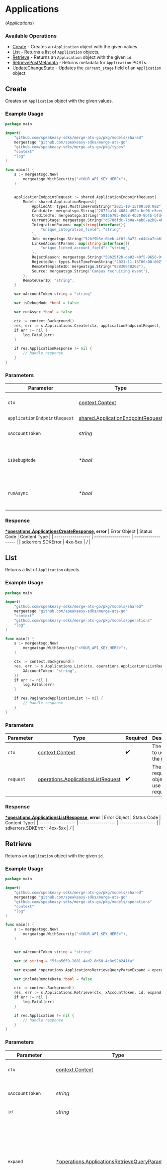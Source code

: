 # Applications
(*Applications*)

### Available Operations

* [Create](#create) - Creates an `Application` object with the given values.
* [List](#list) - Returns a list of `Application` objects.
* [Retrieve](#retrieve) - Returns an `Application` object with the given `id`.
* [RetrievePostMetadata](#retrievepostmetadata) - Returns metadata for `Application` POSTs.
* [UpdateChangeState](#updatechangestate) - Updates the `current_stage` field of an `Application` object

## Create

Creates an `Application` object with the given values.

### Example Usage

```go
package main

import(
	"github.com/speakeasy-sdks/merge-ats-go/pkg/models/shared"
	mergeatsgo "github.com/speakeasy-sdks/merge-ats-go"
	"github.com/speakeasy-sdks/merge-ats-go/pkg/types"
	"context"
	"log"
)

func main() {
    s := mergeatsgo.New(
        mergeatsgo.WithSecurity("<YOUR_API_KEY_HERE>"),
    )


    applicationEndpointRequest := shared.ApplicationEndpointRequest{
        Model: shared.ApplicationRequest{
            AppliedAt: types.MustTimeFromString("2021-10-15T00:00:00Z"),
            Candidate: mergeatsgo.String("2872ba14-4084-492b-be96-e5eee6fc33ef"),
            CreditedTo: mergeatsgo.String("58166795-8d68-4b30-9bfb-bfd402479484"),
            CurrentStage: mergeatsgo.String("d578dfdc-7b0a-4ab6-a2b0-4b40f20eb9ea"),
            IntegrationParams: map[string]interface{}{
                "unique_integration_field": "string",
            },
            Job: mergeatsgo.String("52bf9b5e-0beb-4f6f-8a72-cd4dca7ca633"),
            LinkedAccountParams: map[string]interface{}{
                "unique_linked_account_field": "string",
            },
            RejectReason: mergeatsgo.String("59b25f2b-da02-40f5-9656-9fa0db555784"),
            RejectedAt: types.MustTimeFromString("2021-11-15T00:00:00Z"),
            RemoteTemplateID: mergeatsgo.String("92830948203"),
            Source: mergeatsgo.String("Campus recruiting event"),
        },
        RemoteUserID: "string",
    }

    var xAccountToken string = "string"

    var isDebugMode *bool = false

    var runAsync *bool = false

    ctx := context.Background()
    res, err := s.Applications.Create(ctx, applicationEndpointRequest, xAccountToken, isDebugMode, runAsync)
    if err != nil {
        log.Fatal(err)
    }

    if res.ApplicationResponse != nil {
        // handle response
    }
}
```

### Parameters

| Parameter                                                                                  | Type                                                                                       | Required                                                                                   | Description                                                                                |
| ------------------------------------------------------------------------------------------ | ------------------------------------------------------------------------------------------ | ------------------------------------------------------------------------------------------ | ------------------------------------------------------------------------------------------ |
| `ctx`                                                                                      | [context.Context](https://pkg.go.dev/context#Context)                                      | :heavy_check_mark:                                                                         | The context to use for the request.                                                        |
| `applicationEndpointRequest`                                                               | [shared.ApplicationEndpointRequest](../../pkg/models/shared/applicationendpointrequest.md) | :heavy_check_mark:                                                                         | N/A                                                                                        |
| `xAccountToken`                                                                            | *string*                                                                                   | :heavy_check_mark:                                                                         | Token identifying the end user.                                                            |
| `isDebugMode`                                                                              | **bool*                                                                                    | :heavy_minus_sign:                                                                         | Whether to include debug fields (such as log file links) in the response.                  |
| `runAsync`                                                                                 | **bool*                                                                                    | :heavy_minus_sign:                                                                         | Whether or not third-party updates should be run asynchronously.                           |


### Response

**[*operations.ApplicationsCreateResponse](../../pkg/models/operations/applicationscreateresponse.md), error**
| Error Object       | Status Code        | Content Type       |
| ------------------ | ------------------ | ------------------ |
| sdkerrors.SDKError | 4xx-5xx            | */*                |

## List

Returns a list of `Application` objects.

### Example Usage

```go
package main

import(
	"github.com/speakeasy-sdks/merge-ats-go/pkg/models/shared"
	mergeatsgo "github.com/speakeasy-sdks/merge-ats-go"
	"context"
	"github.com/speakeasy-sdks/merge-ats-go/pkg/models/operations"
	"log"
)

func main() {
    s := mergeatsgo.New(
        mergeatsgo.WithSecurity("<YOUR_API_KEY_HERE>"),
    )

    ctx := context.Background()
    res, err := s.Applications.List(ctx, operations.ApplicationsListRequest{
        XAccountToken: "string",
    })
    if err != nil {
        log.Fatal(err)
    }

    if res.PaginatedApplicationList != nil {
        // handle response
    }
}
```

### Parameters

| Parameter                                                                                    | Type                                                                                         | Required                                                                                     | Description                                                                                  |
| -------------------------------------------------------------------------------------------- | -------------------------------------------------------------------------------------------- | -------------------------------------------------------------------------------------------- | -------------------------------------------------------------------------------------------- |
| `ctx`                                                                                        | [context.Context](https://pkg.go.dev/context#Context)                                        | :heavy_check_mark:                                                                           | The context to use for the request.                                                          |
| `request`                                                                                    | [operations.ApplicationsListRequest](../../pkg/models/operations/applicationslistrequest.md) | :heavy_check_mark:                                                                           | The request object to use for the request.                                                   |


### Response

**[*operations.ApplicationsListResponse](../../pkg/models/operations/applicationslistresponse.md), error**
| Error Object       | Status Code        | Content Type       |
| ------------------ | ------------------ | ------------------ |
| sdkerrors.SDKError | 4xx-5xx            | */*                |

## Retrieve

Returns an `Application` object with the given `id`.

### Example Usage

```go
package main

import(
	"github.com/speakeasy-sdks/merge-ats-go/pkg/models/shared"
	mergeatsgo "github.com/speakeasy-sdks/merge-ats-go"
	"github.com/speakeasy-sdks/merge-ats-go/pkg/models/operations"
	"context"
	"log"
)

func main() {
    s := mergeatsgo.New(
        mergeatsgo.WithSecurity("<YOUR_API_KEY_HERE>"),
    )


    var xAccountToken string = "string"

    var id string = "5fea5659-1081-4ad2-8d60-4c8e92b241fa"

    var expand *operations.ApplicationsRetrieveQueryParamExpand = operations.ApplicationsRetrieveQueryParamExpandCandidateCurrentStageRejectReason

    var includeRemoteData *bool = false

    ctx := context.Background()
    res, err := s.Applications.Retrieve(ctx, xAccountToken, id, expand, includeRemoteData)
    if err != nil {
        log.Fatal(err)
    }

    if res.Application != nil {
        // handle response
    }
}
```

### Parameters

| Parameter                                                                                                               | Type                                                                                                                    | Required                                                                                                                | Description                                                                                                             |
| ----------------------------------------------------------------------------------------------------------------------- | ----------------------------------------------------------------------------------------------------------------------- | ----------------------------------------------------------------------------------------------------------------------- | ----------------------------------------------------------------------------------------------------------------------- |
| `ctx`                                                                                                                   | [context.Context](https://pkg.go.dev/context#Context)                                                                   | :heavy_check_mark:                                                                                                      | The context to use for the request.                                                                                     |
| `xAccountToken`                                                                                                         | *string*                                                                                                                | :heavy_check_mark:                                                                                                      | Token identifying the end user.                                                                                         |
| `id`                                                                                                                    | *string*                                                                                                                | :heavy_check_mark:                                                                                                      | N/A                                                                                                                     |
| `expand`                                                                                                                | [*operations.ApplicationsRetrieveQueryParamExpand](../../pkg/models/operations/applicationsretrievequeryparamexpand.md) | :heavy_minus_sign:                                                                                                      | Which relations should be returned in expanded form. Multiple relation names should be comma separated without spaces.  |
| `includeRemoteData`                                                                                                     | **bool*                                                                                                                 | :heavy_minus_sign:                                                                                                      | Whether to include the original data Merge fetched from the third-party to produce these models.                        |


### Response

**[*operations.ApplicationsRetrieveResponse](../../pkg/models/operations/applicationsretrieveresponse.md), error**
| Error Object       | Status Code        | Content Type       |
| ------------------ | ------------------ | ------------------ |
| sdkerrors.SDKError | 4xx-5xx            | */*                |

## RetrievePostMetadata

Returns metadata for `Application` POSTs.

### Example Usage

```go
package main

import(
	"github.com/speakeasy-sdks/merge-ats-go/pkg/models/shared"
	mergeatsgo "github.com/speakeasy-sdks/merge-ats-go"
	"context"
	"log"
)

func main() {
    s := mergeatsgo.New(
        mergeatsgo.WithSecurity("<YOUR_API_KEY_HERE>"),
    )


    var xAccountToken string = "string"

    var applicationRemoteTemplateID *string = "string"

    ctx := context.Background()
    res, err := s.Applications.RetrievePostMetadata(ctx, xAccountToken, applicationRemoteTemplateID)
    if err != nil {
        log.Fatal(err)
    }

    if res.MetaResponse != nil {
        // handle response
    }
}
```

### Parameters

| Parameter                                                              | Type                                                                   | Required                                                               | Description                                                            |
| ---------------------------------------------------------------------- | ---------------------------------------------------------------------- | ---------------------------------------------------------------------- | ---------------------------------------------------------------------- |
| `ctx`                                                                  | [context.Context](https://pkg.go.dev/context#Context)                  | :heavy_check_mark:                                                     | The context to use for the request.                                    |
| `xAccountToken`                                                        | *string*                                                               | :heavy_check_mark:                                                     | Token identifying the end user.                                        |
| `applicationRemoteTemplateID`                                          | **string*                                                              | :heavy_minus_sign:                                                     | The template ID associated with the nested application in the request. |


### Response

**[*operations.ApplicationsMetaPostRetrieveResponse](../../pkg/models/operations/applicationsmetapostretrieveresponse.md), error**
| Error Object       | Status Code        | Content Type       |
| ------------------ | ------------------ | ------------------ |
| sdkerrors.SDKError | 4xx-5xx            | */*                |

## UpdateChangeState

Updates the `current_stage` field of an `Application` object

### Example Usage

```go
package main

import(
	"github.com/speakeasy-sdks/merge-ats-go/pkg/models/shared"
	mergeatsgo "github.com/speakeasy-sdks/merge-ats-go"
	"context"
	"github.com/speakeasy-sdks/merge-ats-go/pkg/models/operations"
	"log"
)

func main() {
    s := mergeatsgo.New(
        mergeatsgo.WithSecurity("<YOUR_API_KEY_HERE>"),
    )

    ctx := context.Background()
    res, err := s.Applications.UpdateChangeState(ctx, operations.ApplicationsChangeStageCreateRequest{
        UpdateApplicationStageRequest: &shared.UpdateApplicationStageRequest{},
        XAccountToken: "string",
        ID: "c8893fee-92d0-4f72-9f7b-bfee92506581",
    })
    if err != nil {
        log.Fatal(err)
    }

    if res.ApplicationResponse != nil {
        // handle response
    }
}
```

### Parameters

| Parameter                                                                                                              | Type                                                                                                                   | Required                                                                                                               | Description                                                                                                            |
| ---------------------------------------------------------------------------------------------------------------------- | ---------------------------------------------------------------------------------------------------------------------- | ---------------------------------------------------------------------------------------------------------------------- | ---------------------------------------------------------------------------------------------------------------------- |
| `ctx`                                                                                                                  | [context.Context](https://pkg.go.dev/context#Context)                                                                  | :heavy_check_mark:                                                                                                     | The context to use for the request.                                                                                    |
| `request`                                                                                                              | [operations.ApplicationsChangeStageCreateRequest](../../pkg/models/operations/applicationschangestagecreaterequest.md) | :heavy_check_mark:                                                                                                     | The request object to use for the request.                                                                             |


### Response

**[*operations.ApplicationsChangeStageCreateResponse](../../pkg/models/operations/applicationschangestagecreateresponse.md), error**
| Error Object       | Status Code        | Content Type       |
| ------------------ | ------------------ | ------------------ |
| sdkerrors.SDKError | 4xx-5xx            | */*                |
